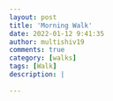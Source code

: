 ```yaml
---
layout: post
title: 'Morning Walk'
date: 2022-01-12 9:41:35
author: multishiv19
comments: true
category: [walks]
tags: [Walk]
description: |
    
---
```





<div width='100%' class='strava-embed-placeholder' data-embed-type='activity' data-embed-id='6514247133'></div>
<script src='https://strava-embeds.com/embed.js'></script>
